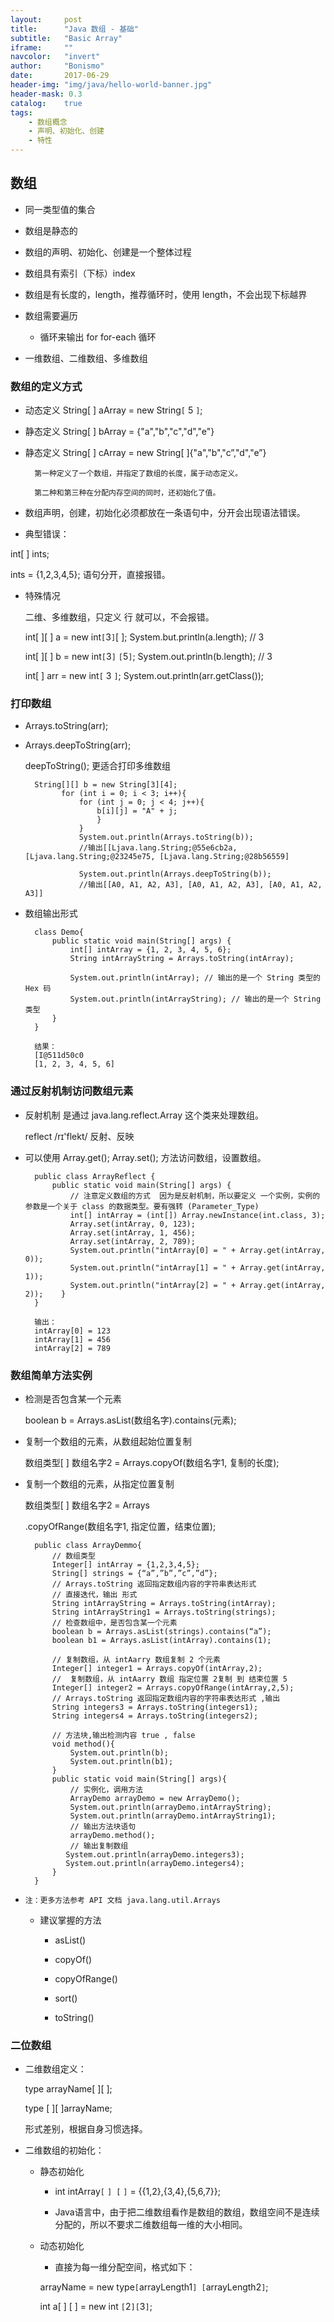 ```yaml
---
layout:     post
title:      "Java 数组 - 基础"
subtitle:   "Basic Array"
iframe:     ""
navcolor:   "invert"
author:     "Bonismo"
date:       2017-06-29
header-img: "img/java/hello-world-banner.jpg"
header-mask: 0.3
catalog:    true
tags:
    - 数组概念
    - 声明、初始化、创建
    - 特性
---
```


## 数组

- 同一类型值的集合

- 数组是静态的

- 数组的声明、初始化、创建是一个整体过程

- 数组具有索引（下标）index

- 数组是有长度的，length，推荐循环时，使用 length，不会出现下标越界

- 数组需要遍历

    - 循环来输出 for for-each 循环

- 一维数组、二维数组、多维数组

### 数组的定义方式

- 动态定义 String[ ] aArray = new String`[` 5 `]`;

- 静态定义 String[ ] bArray = {"a","b","c","d","e"}

- 静态定义 String[ ] cArray = new String[ ]{"a","b","c”,"d","e”}


        第一种定义了一个数组，并指定了数组的长度，属于动态定义。

        第二种和第三种在分配内存空间的同时，还初始化了值。

- 数组声明，创建，初始化必须都放在一条语句中，分开会出现语法错误。

- 典型错误：

int[ ] ints;

ints = {1,2,3,4,5};
语句分开，直接报错。

- 特殊情况

    二维、多维数组，只定义 行 就可以，不会报错。

    int[ ][ ] a = new int`[`3`]`[ ];
    System.but.println(a.length); // 3

    int[ ][ ] b = new int`[`3`]` `[`5`]`;
    System.out.println(b.length); // 3

    int[ ] arr = new int`[` 3 `]`;
    System.out.println(arr.getClass());

### 打印数组

- Arrays.toString(arr);

- Arrays.deepToString(arr);

    deepToString(); 更适合打印多维数组

        String[][] b = new String[3][4];
              for (int i = 0; i < 3; i++){
                  for (int j = 0; j < 4; j++){
                      b[i][j] = "A" + j;
                      }
                  }
                  System.out.println(Arrays.toString(b));
                  //输出[[Ljava.lang.String;@55e6cb2a, [Ljava.lang.String;@23245e75, [Ljava.lang.String;@28b56559]

                  System.out.println(Arrays.deepToString(b));
                  //输出[[A0, A1, A2, A3], [A0, A1, A2, A3], [A0, A1, A2, A3]]


- 数组输出形式

        class Demo{
            public static void main(String[] args) {
                int[] intArray = {1, 2, 3, 4, 5, 6};
                String intArrayString = Arrays.toString(intArray);

                System.out.println(intArray); // 输出的是一个 String 类型的 Hex 码
                System.out.println(intArrayString); // 输出的是一个 String 类型
            }
        }

        结果：
        [I@511d50c0
        [1, 2, 3, 4, 5, 6]

### 通过反射机制访问数组元素

- 反射机制 是通过 java.lang.reflect.Array 这个类来处理数组。

    reflect /rɪ'flekt/ 反射、反映

- 可以使用 Array.get(); Array.set(); 方法访问数组，设置数组。

        public class ArrayReflect {
            public static void main(String[] args) {
                // 注意定义数组的方式  因为是反射机制，所以要定义 一个实例，实例的参数是一个关于 class 的数据类型。要有强转 (Parameter_Type)
                int[] intArray = (int[]) Array.newInstance(int.class, 3);
                Array.set(intArray, 0, 123);
                Array.set(intArray, 1, 456);
                Array.set(intArray, 2, 789);
                System.out.println("intArray[0] = " + Array.get(intArray, 0));
                System.out.println("intArray[1] = " + Array.get(intArray, 1));
                System.out.println("intArray[2] = " + Array.get(intArray, 2));    }
        }

        输出：
        intArray[0] = 123
        intArray[1] = 456
        intArray[2] = 789

### 数组简单方法实例

- 检测是否包含某一个元素

    boolean b = Arrays.asList(数组名字).contains(元素);

- 复制一个数组的元素，从数组起始位置复制

    数组类型[ ] 数组名字2 = Arrays.copyOf(数组名字1, 复制的长度);

- 复制一个数组的元素，从指定位置复制

    数组类型[ ] 数组名字2 = Arrays

    .copyOfRange(数组名字1, 指定位置，结束位置);

        public class ArrayDemmo{
            // 数组类型
            Integer[] intArray = {1,2,3,4,5};
            String[] strings = {“a”,”b”,”c”,”d”};
            // Arrays.toString 返回指定数组内容的字符串表达形式
            // 直接迭代，输出 形式
            String intArrayString = Arrays.toString(intArray);
            String intArrayString1 = Arrays.toString(strings);
            // 检查数组中，是否包含某一个元素
            boolean b = Arrays.asList(strings).contains(“a”);
            boolean b1 = Arrays.asList(intArray).contains(1);

            // 复制数组，从 intAarry 数组复制 2 个元素
            Integer[] integer1 = Arrays.copyOf(intArray,2);
            //  复制数组，从 intAarry 数组 指定位置 2复制 到 结束位置 5
            Integer[] integer2 = Arrays.copyOfRange(intArray,2,5);
            // Arrays.toString 返回指定数组内容的字符串表达形式 ,输出
            String integers3 = Arrays.toString(integers1);
            String integers4 = Arrays.toString(integers2);

            // 方法块,输出检测内容 true , false
            void method(){
                System.out.println(b);
                System.out.println(b1);
            }
            public static void main(String[] args){
                // 实例化，调用方法
                ArrayDemo arrayDemo = new ArrayDemo();
                System.out.println(arrayDemo.intArrayString);
                System.out.println(arrayDemo.intArrayString1);
                // 输出方法块语句
                arrayDemo.method();
                // 输出复制数组
               System.out.println(arrayDemo.integers3);
               System.out.println(arrayDemo.integers4);
            }
        }

- `注：更多方法参考 API 文档 java.lang.util.Arrays`

     - 建议掌握的方法

        - asList()

        - copyOf()

        - copyOfRange()

        - sort()

        - toString()

### 二位数组

- 二维数组定义：

    type arrayName[ ][ ];

    type [ ][ ]arrayName;

    形式差别，根据自身习惯选择。

- 二维数组的初始化：

    - 静态初始化

        - int intArray`[` `] [` `]` = {{1,2},{3,4},{5,6,7}};

        - Java语言中，由于把二维数组看作是数组的数组，数组空间不是连续分配的，所以不要求二维数组每一维的大小相同。

    - 动态初始化

        - 直接为每一维分配空间，格式如下：

         arrayName = new type`[`arrayLength1`] [`arrayLength2`]`;

         int a[ ] [ ] = new int `[`2`][`3`]`;
